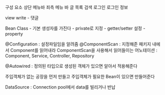 구성 요소
    상단 메뉴바
    죄측 메뉴 바
    글 목록
    검색
    로그인
    로그인 정보

view
write
    - 댓글




Bean Class
    - 기본 생성자를 가진다
    - private로 지정
    - getter/setter 설정
    - property





@Configuration : 설정파일임을 알려줌
@ComponentScan : 지정해준 패키지 내에서 Component를 읽어내라
    ComponentScan을 사용해서 읽어들이는 어노테이션 : Component, Service, Controller, Repository

@Autowired : 정의된 타입으로 생성된 객체가 있으면 알아서 적용해준다

주입객체가 없는 공장을 먼저 만들고 주입객체가 필요한 Bean이 있으면 만들어준다


DataSource : Connection pool에서 data를 빌리거나 반납